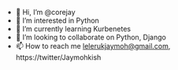 - 👋 Hi, I’m @corejay
- 👀 I’m interested in Python
- 🌱 I’m currently learning Kurbenetes
- 💞️ I’m looking to collaborate on Python, Django
- 📫 How to reach me lelerukjaymoh@gmail.com,  https://twitter/Jaymohkish

<!---
corejay/corejay is a ✨ special ✨ repository because its `README.md` (this file) appears on your GitHub profile.
You can click the Preview link to take a look at your changes.
--->
